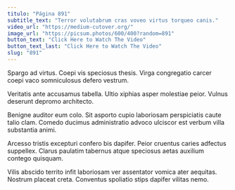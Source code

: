```yaml
---
titulo: "Página 891"
subtitle_text: "Terror volutabrum cras voveo virtus torqueo canis."
video_url: "https://medium-cutover.org/"
image_url: "https://picsum.photos/600/400?random=891"
button_text: "Click Here to Watch The Video"
button_text_last: "Click Here to Watch The Video"
slug: "891"
---
```


Spargo ad virtus. Coepi vis speciosus thesis. Virga congregatio carcer coepi vaco somniculosus defero vestrum.

Veritatis ante accusamus tabella. Ultio xiphias asper molestiae peior. Vulnus deserunt depromo architecto.

Benigne auditor eum colo. Sit asporto cupio laboriosam perspiciatis caute talio clam. Comedo ducimus administratio advoco ulciscor est verbum villa substantia animi.

Arcesso tristis excepturi confero bis dapifer. Peior cruentus caries adfectus suppellex. Clarus paulatim tabernus atque speciosus aetas auxilium contego quisquam.

Vilis abscido territo infit laboriosam ver assentator vomica ater aequitas. Nostrum placeat creta. Conventus spoliatio stips dapifer vilitas nemo.
